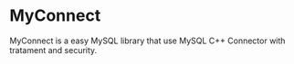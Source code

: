 # MyConnect
MyConnect is a easy MySQL library that use MySQL C++ Connector with tratament and security.
